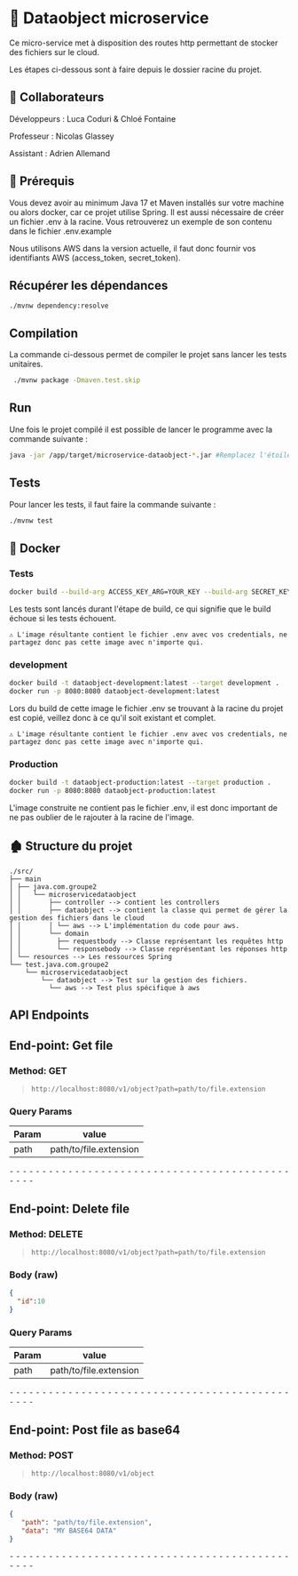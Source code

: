 # 🐜 Dataobject microservice 
Ce micro-service met à disposition des routes http permettant de stocker des fichiers sur le cloud.

Les étapes ci-dessous sont à faire depuis le dossier racine du projet.

## 👫 Collaborateurs 
Développeurs : Luca Coduri & Chloé Fontaine

Professeur : Nicolas Glassey

Assistant : Adrien Allemand

## 🚧 Prérequis 
Vous devez avoir au minimum Java 17 et Maven installés sur votre machine ou alors docker, car ce projet utilise Spring.
Il est aussi nécessaire de créer un fichier .env à la racine. Vous retrouverez un exemple de son contenu dans le fichier .env.example

Nous utilisons AWS dans la version actuelle, il faut donc fournir vos identifiants AWS (access_token, secret_token).

## Récupérer les dépendances
```
./mvnw dependency:resolve
```

## Compilation
La commande ci-dessous permet de compiler le projet sans lancer les tests unitaires.
```bash
 ./mvnw package -Dmaven.test.skip
```
## Run
Une fois le projet compilé il est possible de lancer le programme avec la commande suivante :
```bash
java -jar /app/target/microservice-dataobject-*.jar #Remplacez l'étoile par le numéro de version.
```

## Tests
Pour lancer les tests, il faut faire la commande suivante :
```bash
./mvnw test
```

## 🐳 Docker

### Tests
```bash
docker build --build-arg ACCESS_KEY_ARG=YOUR_KEY --build-arg SECRET_KEY_ARG=YOUR_KEY -t dataobject-test:latest --target test .
```
Les tests sont lancés durant l'étape de build, ce qui signifie que le build échoue si les tests échouent.

`⚠ L'image résultante contient le fichier .env avec vos credentials, ne partagez donc pas cette image avec n'importe qui.`

### development
```bash
docker build -t dataobject-development:latest --target development .
docker run -p 8080:8080 dataobject-development:latest
```

Lors du build de cette image le fichier .env se trouvant à la racine du projet est copié,
veillez donc à ce qu'il soit existant et complet.

`⚠ L'image résultante contient le fichier .env avec vos credentials, ne partagez donc pas cette image avec n'importe qui.`

### Production
```bash
docker build -t dataobject-production:latest --target production .
docker run -p 8080:8080 dataobject-production:latest
```

L'image construite ne contient pas le fichier .env, il est donc important de ne pas oublier de le rajouter à la racine de l'image.

## 🏚 Structure du projet
```
./src/
├── main
│ ├── java.com.groupe2
│ │   └── microservicedataobject
│ │       ├── controller --> contient les controllers
│ │       ├── dataobject --> contient la classe qui permet de gérer la gestion des fichiers dans le cloud
│ │       │ └── aws --> L'implémentation du code pour aws.
│ │       └── domain
│ │         ├── requestbody --> Classe représentant les requêtes http
│ │         └── responsebody --> Classe représentant les réponses http
│ └── resources --> Les ressources Spring
└── test.java.com.groupe2
    └── microservicedataobject
        └── dataobject --> Test sur la gestion des fichiers.
          └── aws --> Test plus spécifique à aws
```

## API Endpoints

## End-point: Get file
### Method: GET
>```
>http://localhost:8080/v1/object?path=path/to/file.extension
>```
### Query Params

|Param|value|
|---|---|
|path|path/to/file.extension|



⁃ ⁃ ⁃ ⁃ ⁃ ⁃ ⁃ ⁃ ⁃ ⁃ ⁃ ⁃ ⁃ ⁃ ⁃ ⁃ ⁃ ⁃ ⁃ ⁃ ⁃ ⁃ ⁃ ⁃ ⁃ ⁃ ⁃ ⁃ ⁃ ⁃ ⁃ ⁃ ⁃ ⁃ ⁃ ⁃ ⁃ ⁃ ⁃ ⁃ ⁃ ⁃ ⁃ ⁃ ⁃ ⁃ ⁃

## End-point: Delete file
### Method: DELETE
>```
>http://localhost:8080/v1/object?path=path/to/file.extension
>```
### Body (**raw**)

```json
{
  "id":10
}
```

### Query Params

|Param|value|
|---|---|
|path|path/to/file.extension|



⁃ ⁃ ⁃ ⁃ ⁃ ⁃ ⁃ ⁃ ⁃ ⁃ ⁃ ⁃ ⁃ ⁃ ⁃ ⁃ ⁃ ⁃ ⁃ ⁃ ⁃ ⁃ ⁃ ⁃ ⁃ ⁃ ⁃ ⁃ ⁃ ⁃ ⁃ ⁃ ⁃ ⁃ ⁃ ⁃ ⁃ ⁃ ⁃ ⁃ ⁃ ⁃ ⁃ ⁃ ⁃ ⁃ ⁃

## End-point: Post file as base64
### Method: POST
>```
>http://localhost:8080/v1/object
>```
### Body (**raw**)

```json
{
   "path": "path/to/file.extension",
   "data": "MY BASE64 DATA"
}
```


⁃ ⁃ ⁃ ⁃ ⁃ ⁃ ⁃ ⁃ ⁃ ⁃ ⁃ ⁃ ⁃ ⁃ ⁃ ⁃ ⁃ ⁃ ⁃ ⁃ ⁃ ⁃ ⁃ ⁃ ⁃ ⁃ ⁃ ⁃ ⁃ ⁃ ⁃ ⁃ ⁃ ⁃ ⁃ ⁃ ⁃ ⁃ ⁃ ⁃ ⁃ ⁃ ⁃ ⁃ ⁃ ⁃ ⁃